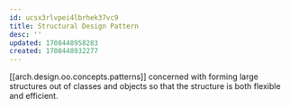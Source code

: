 ```yaml
---
id: ucsx3rlvpei4lbrhek37vc9
title: Structural Design Pattern
desc: ''
updated: 1708448958283
created: 1708448932277
---
```


[[arch.design.oo.concepts.patterns]] concerned with forming large structures out of classes and objects so that the structure is both flexible and efficient.